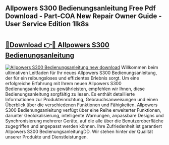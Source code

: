 ## Allpowers S300 Bedienungsanleitung Free Pdf Download - Part-COA New Repair Owner Guide - User Service Edition 1lk8s

# <h2><a href="http://df0wvci.blite.top/?on=Allpowers+S300+Bedienungsanleitung">🔗Download 👉🔴 Allpowers S300 Bedienungsanleitung</a></h2>

[![Allpowers S300 Bedienungsanleitung new download](https://i.imgur.com/lujVjoI.png)](http://df0wvci.blite.top/?on=Allpowers+S300+Bedienungsanleitung)
Willkommen beim ultimativen Leitfaden für Ihr neues Allpowers S300 Bedienungsanleitung, der für ein reibungsloses und effizientes Erlebnis sorgt. Um eine erfolgreiche Erfahrung mit Ihrem neuen Allpowers S300 Bedienungsanleitung zu gewährleisten, empfehlen wir Ihnen, diese Bedienungsanleitung sorgfältig zu lesen. Es enthält detaillierte Informationen zur Produkteinrichtung, Gebrauchsanweisungen und einen Überblick über die verschiedenen Funktionen und Fähigkeiten. Allpowers S300 Bedienungsanleitung verfügt über eine Reihe erweiterter Funktionen, darunter Geolokalisierung, intelligente Warnungen, anpassbare Designs und Synchronisierung mehrerer Geräte, auf die alle über die Benutzeroberfläche zugegriffen und angepasst werden können. Ihre Zufriedenheit ist garantiert Allpowers S300 BedienungsanleitungDD. Wir stehen hinter der Qualität unserer Produkte und Dienstleistungen.
